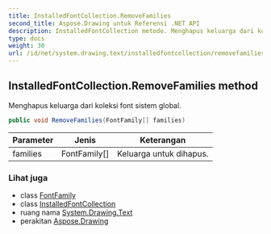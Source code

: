 ```yaml
---
title: InstalledFontCollection.RemoveFamilies
second_title: Aspose.Drawing untuk Referensi .NET API
description: InstalledFontCollection metode. Menghapus keluarga dari koleksi font sistem global.
type: docs
weight: 30
url: /id/net/system.drawing.text/installedfontcollection/removefamilies/
---
```

## InstalledFontCollection.RemoveFamilies method

Menghapus keluarga dari koleksi font sistem global.

```csharp
public void RemoveFamilies(FontFamily[] families)
```

| Parameter | Jenis | Keterangan |
| --- | --- | --- |
| families | FontFamily[] | Keluarga untuk dihapus. |

### Lihat juga

* class [FontFamily](../../../system.drawing/fontfamily/)
* class [InstalledFontCollection](../)
* ruang nama [System.Drawing.Text](../../installedfontcollection/)
* perakitan [Aspose.Drawing](../../../)


